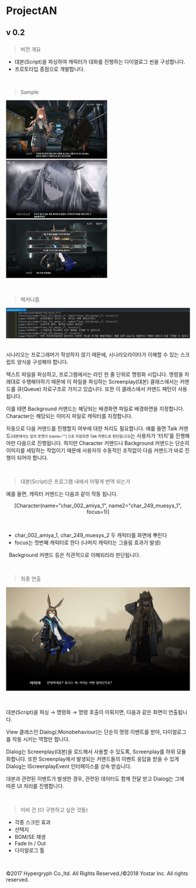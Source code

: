 # ProjectAN

## v 0.2

#####

> 버전 개요
* 대본(Script)을 파싱하여 캐릭터가 대화를 진행하는 다이얼로그 씬을 구성합니다.
* 프로토타입 중점으로 개발합니다.

&nbsp;
> Sample

<img src="PNG_0.png" Width=277 Height=160><img src="JPEG_0.jpeg" Width=277 Height=160><img src="JPG_1.jpg" Width=277 Height=160>

&nbsp;
> 메커니즘

<img src="PNG_1.png">
&nbsp;

시나리오는 프로그래머가 작성하지 않기 때문에, 시나리오라이터가 이해할 수 있는 스크립트 양식을 구성해야 합니다.

텍스트 파일을 파싱하고, 프로그램에서는 라인 한 줄 단위로 명령화 시킵니다. 명령을 차례대로 수행해야하기 때문에 이 파일을 파싱하는 Screenplay(대본) 클래스에서는 커맨드를 큐(Queue) 자료구조로 가지고 있습니다. 또한 이 클래스에서 커맨드 패턴이 사용 됩니다.

이를 테면 Background 커맨드는 해당되는 배경화면 파일로 배경화면을 지정합니다. Character는 해당되는 이미지 파일로 캐릭터를 지정합니다.

 자동으로 다음 커맨드를 진행할지 여부에 대한 처리도 필요합니다. 예를 들면 Talk 커맨드<font size="-2">(대본에서는 앞의 포맷이 [name=""] 으로 지정되면 Talk 커맨드로 판단됩니다)</font>는 사용자가 '터치'를 진행해야만 다음으로 진행됩니다. 하지만 Character 커맨드나 Background 커맨드는 단순히 이미지를 세팅하는 작업이기 때문에 사용자의 수동적인 조작없이 다음 커맨드가 바로 진행이 되어야 합니다.

&nbsp;
> 대본(Script)은 프로그램 내에서 어떻게 번역 되는가

예를 들면, 캐릭터 커맨드는 다음과 같이 작동 됩니다.

<div align="center">[Character(name="char_002_amiya_1", name2="char_249_muesys_1", focus=1)]</div>

&nbsp;
* char_002_amiya_1, char_249_muesys_2 두 캐릭터를 화면에 뿌린다
* focus는 첫번째 캐릭터로 한다 (나머지 캐릭터는 그을림 효과가 발생)

&nbsp;
 Background 커맨드 등은 직관적으로 이해되리라 판단됩니다.

&nbsp;
> 최종 연출

<img src="GIF_1.gif">

&nbsp;

대본(Script)을 파싱 → 명령화 → 명령 호출이 이뤄지면, 다음과 같은 화면이 연출됩니다.

View 클래스인 Dialog(:Monobehaviour)는 단순히 명령 이벤트를 받아, 다이얼로그를 작동 시키는 역할만 합니다.

Dialog는 Screenplay(대본)을 로드해서 사용할 수 있도록, Screenplay를 하위 모듈화합니다. 또한 Screenplay에서 발생되는 커맨드들의 이벤트 응답을 받을 수 있게 Dialog는 IScreenplayEvent 인터페이스를 상속 받습니다.

대본과 관련된 이벤트가 발생한 경우, 관련된 데이터도 함께 전달 받고 Dialog는 그에 따른 UI 처리를 진행합니다.

&nbsp;
> 미비 건 (더 구현하고 싶은 것들)
* 각종 스크린 효과
* 선택지
* BGM/SE 재생
* Fade In / Out
* 다이얼로그 툴

&nbsp;

©2017 Hypergryph Co.,ltd. All Rights Reserved./©2018 Yostar Inc. All rights reserved.